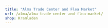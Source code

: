 ```yaml
---
title: "Alma Trade Center and Flea Market"
url: /alma/alma-trade-center-and-flea-market/
shop: Kramladen
---
```


